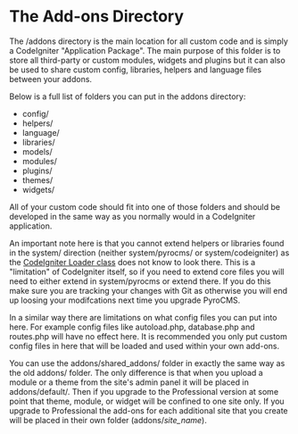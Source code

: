 # The Add-ons Directory

The /addons directory is the main location for all custom code and is simply a CodeIgniter "Application Package". The main purpose of this folder is to store all third-party or custom modules, widgets and plugins but it can also be used to share custom config, libraries, helpers and language files between your addons.

Below is a full list of folders you can put in the addons directory:

* config/
* helpers/
* language/
* libraries/
* models/
* modules/
* plugins/
* themes/
* widgets/

All of your custom code should fit into one of those folders and should be developed in the same way as you normally would in a CodeIgniter application.

An important note here is that you cannot extend helpers or libraries found in the system/ direction (neither system/pyrocms/ or system/codeigniter) as the <a href="http://codeigniter.com/user_guide/libraries/loader.html" target="_blank">CodeIgniter Loader class</a> does not know to look there. This is a "limitation" of CodeIgniter itself, so if you need to extend core files you will need to either extend in system/pyrocms or extend there. If you do this make sure you are tracking your changes with Git as otherwise you will end up loosing your modifcations next time you upgrade PyroCMS.

In a similar way there are limitations on what config files you can put into here. For example config files like autoload.php, database.php and routes.php will have no effect here. It is recommended you only put custom config files in here that will be loaded and used within your own add-ons.

You can use the addons/shared\_addons/ folder in exactly the same way as the old addons/ folder. The only difference is that when you upload a module or a theme from the site's admin panel it will be placed in addons/default/. Then if you upgrade to the Professional version at some point that theme, module, or widget will be confined to one site only. If you upgrade to Professional the add-ons for each additional site that you create will be placed in their own folder (addons/*site\_name*).